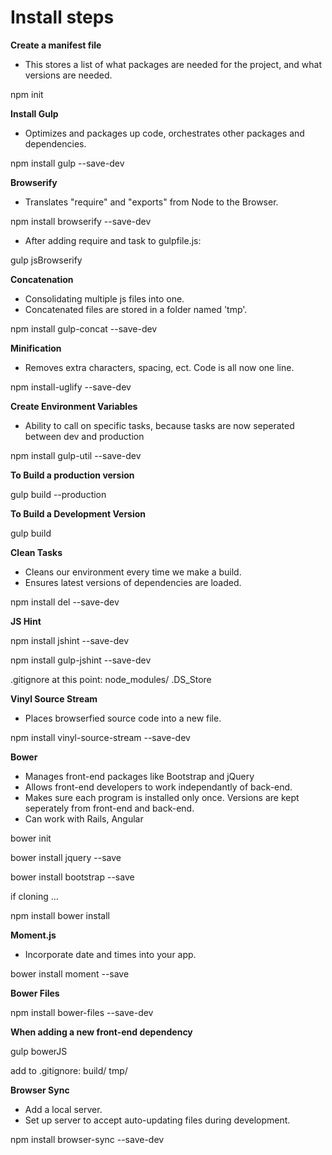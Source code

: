 # Install steps

__Create a manifest file__
- This stores a list of what packages are needed for the project, and what versions are needed.

npm init

__Install Gulp__
- Optimizes and packages up code, orchestrates other packages and dependencies.

npm install gulp --save-dev

__Browserify__
- Translates "require" and "exports" from Node to the Browser.

npm install browserify --save-dev

- After adding require and task to gulpfile.js:

gulp jsBrowserify

__Concatenation__
- Consolidating multiple js files into one.
- Concatenated files are stored in a folder named 'tmp'.

npm install gulp-concat --save-dev

__Minification__
- Removes extra characters, spacing, ect. Code is all now one line.

npm install-uglify --save-dev

__Create Environment Variables__
- Ability to call on specific tasks, because tasks are now seperated between dev and production

npm install gulp-util --save-dev

__To Build a production version__

gulp build --production

__To Build a Development Version__

gulp build

__Clean Tasks__
- Cleans our environment every time we make a build.
- Ensures latest versions of dependencies are loaded.

npm install del --save-dev

__JS Hint__

npm install jshint --save-dev

npm install gulp-jshint --save-dev

.gitignore at this point:
node_modules/
.DS_Store

__Vinyl Source Stream__
- Places browserfied source code into a new file.

npm install vinyl-source-stream --save-dev

__Bower__
- Manages front-end packages like Bootstrap and jQuery
- Allows front-end developers to work independantly of back-end.
- Makes sure each program is installed only once.  Versions are kept seperately from front-end and back-end.
- Can work with Rails, Angular

bower init

bower install jquery --save

bower install bootstrap --save

if cloning ...

npm install
bower install

__Moment.js__
- Incorporate date and times into your app.

bower install moment --save

__Bower Files__

npm install bower-files --save-dev

__When adding a new front-end dependency__

gulp bowerJS

add to .gitignore:
build/
tmp/

__Browser Sync__
- Add a local server.
- Set up server to accept auto-updating files during development.

npm install browser-sync --save-dev
